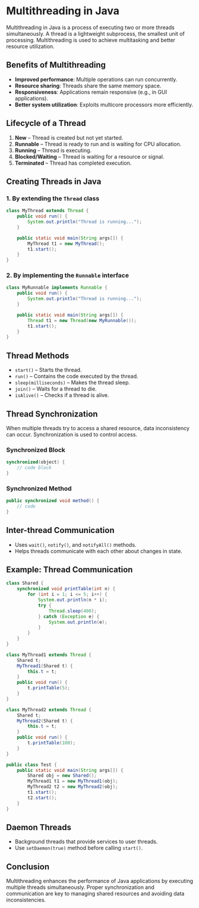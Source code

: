 
# Multithreading in Java

Multithreading in Java is a process of executing two or more threads simultaneously. A thread is a lightweight subprocess, the smallest unit of processing. Multithreading is used to achieve multitasking and better resource utilization.

## Benefits of Multithreading
- **Improved performance**: Multiple operations can run concurrently.
- **Resource sharing**: Threads share the same memory space.
- **Responsiveness**: Applications remain responsive (e.g., in GUI applications).
- **Better system utilization**: Exploits multicore processors more efficiently.

## Lifecycle of a Thread
1. **New** – Thread is created but not yet started.
2. **Runnable** – Thread is ready to run and is waiting for CPU allocation.
3. **Running** – Thread is executing.
4. **Blocked/Waiting** – Thread is waiting for a resource or signal.
5. **Terminated** – Thread has completed execution.

## Creating Threads in Java

### 1. By extending the `Thread` class
```java
class MyThread extends Thread {
    public void run() {
        System.out.println("Thread is running...");
    }

    public static void main(String args[]) {
        MyThread t1 = new MyThread();
        t1.start();
    }
}
```

### 2. By implementing the `Runnable` interface
```java
class MyRunnable implements Runnable {
    public void run() {
        System.out.println("Thread is running...");
    }

    public static void main(String args[]) {
        Thread t1 = new Thread(new MyRunnable());
        t1.start();
    }
}
```

## Thread Methods
- `start()` – Starts the thread.
- `run()` – Contains the code executed by the thread.
- `sleep(milliseconds)` – Makes the thread sleep.
- `join()` – Waits for a thread to die.
- `isAlive()` – Checks if a thread is alive.

## Thread Synchronization
When multiple threads try to access a shared resource, data inconsistency can occur. Synchronization is used to control access.

### Synchronized Block
```java
synchronized(object) {
    // code block
}
```

### Synchronized Method
```java
public synchronized void method() {
    // code
}
```

## Inter-thread Communication
- Uses `wait()`, `notify()`, and `notifyAll()` methods.
- Helps threads communicate with each other about changes in state.

## Example: Thread Communication
```java
class Shared {
    synchronized void printTable(int n) {
        for (int i = 1; i <= 5; i++) {
            System.out.println(n * i);
            try {
                Thread.sleep(400);
            } catch (Exception e) {
                System.out.println(e);
            }
        }
    }
}

class MyThread1 extends Thread {
    Shared t;
    MyThread1(Shared t) {
        this.t = t;
    }
    public void run() {
        t.printTable(5);
    }
}

class MyThread2 extends Thread {
    Shared t;
    MyThread2(Shared t) {
        this.t = t;
    }
    public void run() {
        t.printTable(100);
    }
}

public class Test {
    public static void main(String args[]) {
        Shared obj = new Shared();
        MyThread1 t1 = new MyThread1(obj);
        MyThread2 t2 = new MyThread2(obj);
        t1.start();
        t2.start();
    }
}
```

## Daemon Threads
- Background threads that provide services to user threads.
- Use `setDaemon(true)` method before calling `start()`.

## Conclusion
Multithreading enhances the performance of Java applications by executing multiple threads simultaneously. Proper synchronization and communication are key to managing shared resources and avoiding data inconsistencies.
